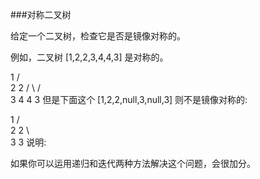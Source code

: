 ###对称二叉树

给定一个二叉树，检查它是否是镜像对称的。

例如，二叉树 [1,2,2,3,4,4,3] 是对称的。

   1
  / \
 2   2
/ \ / \
3  4 4  3
但是下面这个 [1,2,2,null,3,null,3] 则不是镜像对称的:

   1
  / \
 2   2
  \   \
  3    3
说明:

如果你可以运用递归和迭代两种方法解决这个问题，会很加分。